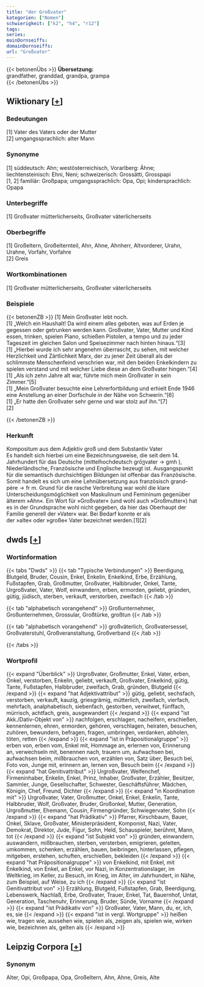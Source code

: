 ```yaml
---
title: "der Großvater"
kategorien: ["Nomen"]
schwierigkeit: ["k2", "h4", "r12"]
tags:
series:
mainDornseiffs:
domainDornseiffs:
url: "Großvater"
---
```


{{< betonenÜbs >}}
**Übersetzung:**  
grandfather, granddad, grandpa, grampa  
{{< /betonenÜbs >}}

## Wiktionary [[+](https://de.wiktionary.org/wiki/Großvater)]

### Bedeutungen
[1] Vater des Vaters oder der Mutter  
[2] umgangssprachlich: alter Mann  

### Synonyme
[1] süddeutsch: Ahn; westösterreichisch, Vorarlberg: Ähne; liechtensteinisch: Ehni, Neni; schweizerisch: Grossätti, Grosspapi  
[1, 2] familiär: Großpapa; umgangssprachlich: Opa, Opi; kindersprachlich: Opapa  

### Unterbegriffe
[1] Großvater mütterlicherseits, Großvater väterlicherseits  

### Oberbegriffe
[1] Großeltern, Großelternteil, Ahn, Ahne, Ahnherr, Altvorderer, Urahn, Urahne, Vorfahr, Vorfahre  
[2] Greis  

### Wortkombinationen
[1] Großvater mütterlicherseits, Großvater väterlicherseits  

### Beispiele
{{< betonenZB >}}
[1] Mein Großvater lebt noch.  
[1] „Welch ein Haushalt! Da wird einem alles geboten, was auf Erden je gegessen oder getrunken werden kann. Großvater, Vater, Mutter und Kind essen, trinken, spielen Piano, schießen Pistolen, a tempo und zu jeder Tageszeit im gleichen Salon und Speisezimmer nach hinten hinaus.“[3]  
[1] „Hierbei wurde ich sehr angenehm überrascht, zu sehen, mit welcher Herzlichkeit und Zärtlichkeit Marx, der zu jener Zeit überall als der schlimmste Menschenfeind verschrien war, mit den beiden Enkelkindern zu spielen verstand und mit welcher Liebe diese an dem Großvater hingen.“[4]  
[1] „Als ich zehn Jahre alt war, führte mich mein Großvater in sein Zimmer.“[5]  
[1] „Mein Großvater besuchte eine Lehrerfortbildung und erhielt Ende 1946 eine Anstellung an einer Dorfschule in der Nähe von Schwerin.“[6]  
[1] „Er hatte den Großvater sehr gerne und war stolz auf ihn.“[7]  
[2]  

{{< /betonenZB >}}
### Herkunft
Kompositum aus dem Adjektiv groß und dem Substantiv Vater  
Es handelt sich hierbei um eine Bezeichnungsweise, die seit dem 14. Jahrhundert für das Deutsche (mittelhochdeutsch grōჳvater → gmh ), Niederländische, Französische und Englische bezeugt ist. Ausgangspunkt für die semantisch durchsichtigen Bildungen ist offenbar das Französische. Somit handelt es sich um eine Lehnübersetzung aus französisch grand-père → fr m. Grund für die rasche Verbreitung war wohl die klare Unterscheidungsmöglichkeit von Maskulinum und Femininum gegenüber älterem »Ahn«. Ein Wort für »Großvater« (und wohl auch »Großmutter«) hat es in der Grundsprache wohl nicht gegeben, da hier das Oberhaupt der Familie generell der »Vater« war. Bei Bedarf konnte er als der »alte« oder »große« Vater bezeichnet werden.[1][2]  



## dwds [[+](https://www.dwds.de/wb/Großvater)]

### Wortinformation
{{< tabs "Dwds" >}}
{{< tab "Typische Verbindungen" >}}
Beerdigung, Blutgeld, Bruder, Cousin, Enkel, Enkelin, Enkelkind, Erbe, Erzählung, Fußstapfen, Grab, Großmutter, Großvater, Halbbruder, Onkel, Tante, Urgroßvater, Vater, Wolf, einwandern, erben, ermorden, geliebt, gründen, gütig, jüdisch, sterben, verkauft, verstorben, zweifach
{{< /tab >}}

{{< tab "alphabetisch vorangehend" >}}
Großunternehmer, Großunternehmen, Grossular, Großtürke, großtun
{{< /tab >}}

{{< tab "alphabetisch vorangehend" >}}
großväterlich, Großvatersessel, Großvaterstuhl, Großveranstaltung, Großverband
{{< /tab >}}

{{< /tabs >}}

### Wortprofil
{{< expand "Überblick" >}} Urgroßvater, Großmutter, Enkel, Vater, erben, Onkel, verstorben, Enkelin, geliebt, verkauft, Großvater, Enkelkind, gütig, Tante, Fußstapfen, Halbbruder, zweifach, Grab, gründen, Blutgeld {{< /expand >}}
{{< expand "hat Adjektivattribut" >}} gütig, geliebt, sechsfach, verstorben, verkauft, kauzig, griesgrämig, mütterlich, zweifach, vierfach, mehrfach, analphabetisch, siebenfach, gestorben, verwitwet, fünffach, mürrisch, achtfach, greis, ausgewandert {{< /expand >}}
{{< expand "ist Akk./Dativ-Objekt von" >}} nachfolgen, erschlagen, nacheifern, erschießen, kennenlernen, ehren, ermorden, gehören, verschlagen, heiraten, besuchen, zuhören, bewundern, befragen, fragen, umbringen, verdanken, abholen, töten, retten {{< /expand >}}
{{< expand "ist in Präpositionalgruppe" >}} erben von, erben vom, Enkel mit, Hommage an, erlernen von, Erinnerung an, verwechseln mit, benennen nach, trauern um, aufwachsen bei, aufwachsen beim, mißbrauchen von, erzählen von, Satz über, Besuch bei, Foto von, Junge mit, erinnern an, lernen von, Besuch beim {{< /expand >}}
{{< expand "hat Genitivattribut" >}} Urgroßvater, Welfenchef, Firmeninhaber, Enkelin, Enkel, Prinz, Inhaber, Großvater, Erzähler, Besitzer, Sammler, Junge, Gesellschafter, Schwester, Geschäftsführer, Mädchen, Königin, Chef, Freund, Dichter {{< /expand >}}
{{< expand "in Koordination mit" >}} Urgroßvater, Vater, Großmutter, Onkel, Enkel, Enkelin, Tante, Halbbruder, Wolf, Großvater, Bruder, Großonkel, Mutter, Generation, Urgroßmutter, Ehemann, Cousin, Firmengründer, Schwiegervater, Sohn {{< /expand >}}
{{< expand "hat Prädikativ" >}} Pfarrer, Kirschbaum, Bauer, Onkel, Sklave, Großvater, Ministerpräsident, Komponist, Nazi, Vater, Demokrat, Direktor, Jude, Figur, Sohn, Held, Schauspieler, berühmt, Mann, tot {{< /expand >}}
{{< expand "ist Subjekt von" >}} gründen, einwandern, auswandern, mißbrauchen, sterben, versterben, emigrieren, geleiten, umkommen, schenken, erzählen, bauen, beibringen, hinterlassen, pflegen, mitgeben, erstehen, schuften, erschießen, bekleiden {{< /expand >}}
{{< expand "hat Präpositionalgruppe" >}} von Enkelkind, mit Enkel, mit Enkelkind, von Enkel, an Enkel, vor Nazi, in Konzentrationslager, im Weltkrieg, im Keller, zu Besuch, im Krieg, im Alter, im Jahrhundert, in Nähe, zum Beispiel, auf Weise, zu ich {{< /expand >}}
{{< expand "ist Genitivattribut von" >}} Erzählung, Blutgeld, Fußstapfen, Grab, Beerdigung, Lebenswerk, Nachlaß, Erbe, Großvater, Trauer, Enkel, Tat, Bauernhof, Untat, Generation, Taschenuhr, Erinnerung, Bruder, Sünde, Vorname {{< /expand >}}
{{< expand "ist Prädikativ von" >}} Großvater, Vater, Mann, du, er, ich, es, sie {{< /expand >}}
{{< expand "ist in vergl. Wortgruppe" >}} heißen wie, tragen wie, aussehen wie, spielen als, zeigen als, spielen wie, wirken wie, bezeichnen als, gelten als {{< /expand >}}

## Leipzig Corpora [[+](https://corpora.uni-leipzig.de/en/res?word=Großvater&corpusId=deu_newscrawl-public_2018)]


### Synonym
Alter, Opi, Großpapa, Opa, Großeltern, Ahn, Ahne, Greis, Alte

